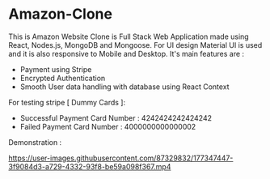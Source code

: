 # Amazon-Clone

This is Amazon Website Clone is Full Stack Web Application made using React, Nodes.js, MongoDB and Mongoose. For UI design Material UI is used and it is also responsive to Mobile and Desktop. It's main features are :
- Payment using Stripe
- Encrypted Authentication 
- Smooth User data handling with database using React Context

For testing stripe [ Dummy Cards ]: 
- Successful Payment 
  Card Number : 4242424242424242
- Failed Payment 
  Card Number : 4000000000000002
  
Demonstration :


https://user-images.githubusercontent.com/87329832/177347447-3f9084d3-a729-4332-93f8-be59a098f367.mp4

